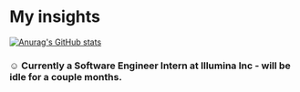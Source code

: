 # My insights
[![Anurag's GitHub stats](https://github-readme-stats.vercel.app/api?username=figo2127&count_private=true)](https://github.com/anuraghazra/github-readme-stats)
### ☺️ Currently a Software Engineer Intern at Illumina Inc - will be idle for a couple months.
